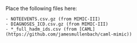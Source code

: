 Place the following files here:

	- NOTEEVENTS.csv.gz (from MIMIC-III)
	- DIAGNOSES_ICD.csv.gz (from MIMIC-III)
	- *_full_hadm_ids.csv (from [CAML](https://github.com/jamesmullenbach/caml-mimic))